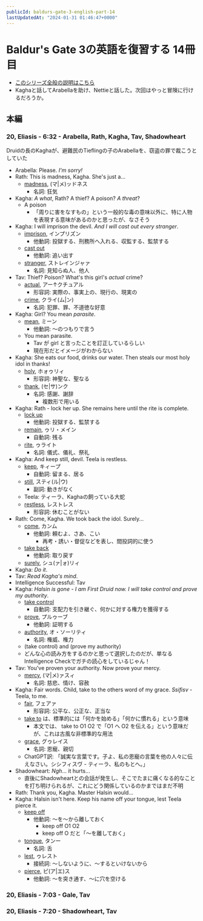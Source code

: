 ```yaml
---
publicId: baldurs-gate-3-english-part-14
lastUpdatedAt: "2024-01-31 01:46:47+0000"
---
```


# Baldur's Gate 3の英語を復習する 14冊目

- [このシリーズ全般の説明はこちら](./baldurs-gate-3-english-index.html)
- Kaghaと話してArabellaを助け、Nettieと話した。次回はやっと冒険に行けるだろうか。

## 本編

### 20, Eliasis - 6:32 - Arabella, Rath, Kagha, Tav, Shadowheart

Druidの長のKaghaが、避難民のTieflingの子のArabellaを、窃盗の罪で裁こうとしていた

- Arabella: Please. _I'm sorry!_
- Rath: This is madness, Kagha. She's just a...
  - [madness](https://ejje.weblio.jp/content/madness), (マ|メ)ッドネス
    - 名詞: 狂気
- Kagha: _A what_, Rath? A thief? A poison? _A threat_?
  - A poison
    - 「周りに害をなすもの」という一般的な毒の意味以外に、特に人物を表現する意味があるのかと思ったが、なさそう
- Kagha: I will imprison the devil. _And I will cast out every stranger_.
  - [imprison](https://ejje.weblio.jp/content/imprison), インプリズン
    - 他動詞: 投獄する、刑務所へ入れる、収監する、監禁する
  - [cast out](https://ejje.weblio.jp/content/cast+out)
    - 他動詞: 追い出す
  - [stranger](https://ejje.weblio.jp/content/stranger), ストレインジャァ
    - 名詞: 見知らぬ人、他人
- Tav: Thief? Poison? What's this girl's _actual_ crime?
  - [actual](https://ejje.weblio.jp/content/actual), アー↑クチュアル
    - 形容詞: 実際の、事実上の、現行の、現実の
  - [crime](https://ejje.weblio.jp/content/crime), クライ(ム|ン)
    - 名詞: 犯罪、罪、不道徳な好意
- Kagha: Girl? You mean _parasite_.
  - [mean](https://ejje.weblio.jp/content/mean), ミーン
    - 他動詞: 〜のつもりで言う
  - You mean parasite.
    - Tav が girl と言ったことを訂正しているらしい
    - 現在形だとイメージがわからない
- Kagha: She eats our food, drinks our water. Then steals our most holy idol in thanks!
  - [holy](https://ejje.weblio.jp/content/holy), ホォゥリィ
    - 形容詞: 神聖な、聖なる
  - [thank](https://ejje.weblio.jp/content/thank), (セ|サ)ンク
    - 名詞: 感謝、謝辞
      - 複数形で用いる
- Kagha: Rath - lock her up. She remains here until the rite is complete.
  - [lock up](https://en.wiktionary.org/wiki/lock_up#Verb)
    - 他動詞: 投獄する、監禁する
  - [remain](https://ejje.weblio.jp/content/remain), ゥリ・メイン
    - 自動詞: 残る
  - [rite](https://ejje.weblio.jp/content/rite), ゥライト
    - 名詞: 儀式、儀礼、祭礼
- Kagha: And keep still, devil. Teela is restless.
  - [keep](https://ejje.weblio.jp/content/keep), キィープ
    - 自動詞: 留まる、居る
  - [still](https://en.wiktionary.org/wiki/still#Adverb), スティ(ル|ウ)
    - 副詞: 動きがなく
  - Teela: ティーラ、Kaghaの飼っている大蛇
  - [restless](https://ejje.weblio.jp/content/restless), レストレス
    - 形容詞: 休むことがない
- Rath: Come, Kagha. We took back the idol. Surely...
  - [come](https://ejje.weblio.jp/content/come), カンム
    - 他動詞: 頼むよ、さあ、こい
      - 再考・誘い・督促などを表し、間投詞的に使う
  - [take back](https://ejje.weblio.jp/content/take+back)
    - 他動詞: 取り戻す
  - [surely](https://ejje.weblio.jp/content/surely), シュ(ァ|ォ)リィ
- Kagha: _Do it_.
- Tav: _Read Kagha's mind_.
- Intelligence Successful: Tav
- Kagha: _Halsin is gone - I am First Druid now. I will take control and prove my authority_.
  - [take control](https://en.wiktionary.org/wiki/take_control)
    - 自動詞: 支配力を引き継ぐ、何かに対する権力を獲得する
  - [prove](https://ejje.weblio.jp/content/prove), プルゥーブ
    - 他動詞: 証明する
  - [authority](https://ejje.weblio.jp/content/authority), オ・ソーリティ
    - 名詞: 権威、権力
  - (take control) and (prove my authority)
  - どんな心の読み方をするのかと思って選択したのだが、単なるIntelligence Checkでガチの読心をしているじゃん！
- Tav: You've proven your authority. Now prove your mercy.
  - [mercy](https://ejje.weblio.jp/content/mercy), (マ|メ)ァスィ
    - 名詞: 慈悲、情け、容赦
- Kagha: Fair words. Child, take to the others word of my grace. _Ssifisv_ - Teela, to me.
  - [fair](https://ejje.weblio.jp/content/fair), フェアァ
    - 形容詞: 公平な、公正な、正当な
  - [take to](https://en.wiktionary.org/wiki/take_to) は、標準的には「何かを始める」「何かに慣れる」という意味
    - 本文では、 take to O1 O2 で「O1 へ O2 を伝える」という意味だが、これは古風な非標準的な用法
  - [grace](https://ejje.weblio.jp/content/grace), グゥレイス
    - 名詞: 恩寵、親切
  - ChatGPT訳: 「誠実な言葉です。子よ、私の恩寵の言葉を他の人々に伝えなさい。シシフィスヴ - ティーラ、私のもとへ。」
- Shadowheart: _Ngh_... it hurts...
  - 直後にShadowheartとの会話が発生し、そこでたまに痛くなる的なことを打ち明けられるが、これにどう関係しているのかまではまだ不明
- Rath: Thank you, Kagha. Master Halsin would...
- Kagha: Halsin isn't here. Keep his name off your tongue, lest Teela pierce it.
  - [keep off](https://ejje.weblio.jp/content/keep+off)
    - 他動詞: 〜を〜から離しておく
      - keep off O1 O2
      - keep off O だと「〜を離しておく」
  - [tongue](https://ejje.weblio.jp/content/tongue), タンー
    - 名詞: 舌
  - [lest](https://ejje.weblio.jp/content/lest), ゥレスト
    - 接続詞: 〜しないように、〜するといけないから
  - [pierce](https://ejje.weblio.jp/content/pierce), ピ(ア|エ)ス
    - 他動詞: 〜を突き通す、〜に穴を空ける

### 20, Eliasis - 7:03 - Gale, Tav

### 20, Eliasis - 7:20 - Shadowheart, Tav
